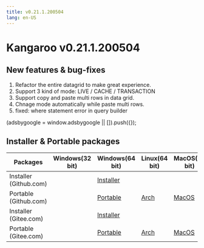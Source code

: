 ```yaml
---
title: v0.21.1.200504
lang: en-US
---
```


# Kangaroo v0.21.1.200504

## New features & bug-fixes
1. Refactor the entire datagrid to make great experience.
2. Support 3 kind of mode: LIVE / CACHE / TRANSACTION
3. Support copy and paste multi rows in data grid.
4. Chnage mode automatically while paste multi rows.
5. fixed: where statement error in query builder


<div>
    <ins class="adsbygoogle"
        style="display:block; text-align:center;"
        data-ad-layout="in-article"
        data-ad-format="fluid"
        data-ad-client="ca-pub-3975819313740938"
        data-ad-slot="6760827895"></ins>
    <script2 type="text/javascript">
        (adsbygoogle = window.adsbygoogle || []).push({});
    </script2>
</div>


## Installer & Portable packages <Badge text="link expired" type="warning"/>

| Packages        | Windows(32 bit) | Windows(64 bit) | Linux(64 bit)   | MacOS(64 bit)   |
|-----------------|-----------------|-----------------|-----------------|-----------------|
| Installer<br/>(Github.com) | | [Installer](https://github.com/dbkangaroo/kangaroo/releases/download/v0.21.1.200504/Kangaroo_0.21.1.200504_win64.exe) | | |
| Portable<br/>(Github.com)  | | [Portable](https://github.com/dbkangaroo/kangaroo/releases/download/v0.21.1.200504/Kangaroo_0.21.1.200504_win64.7z) | [Arch](https://github.com/dbkangaroo/kangaroo/releases/download/v0.21.1.200504/Kangaroo_0.21.1.200504_arch.zip) | [MacOS](https://github.com/dbkangaroo/kangaroo/releases/download/v0.21.1.200504/Kangaroo_0.21.1.200504_macos.zip) |
| Installer<br/>(Gitee.com) | | [Installer](https://gitee.com/dbkangaroo/kangaroo/attach_files/385678/download) | | |
| Portable<br/>(Gitee.com)  | | [Portable](https://gitee.com/dbkangaroo/kangaroo/attach_files/385679/download) | [Arch](https://gitee.com/dbkangaroo/kangaroo/attach_files/385466/download) | [MacOS](https://gitee.com/dbkangaroo/kangaroo/attach_files/385467/download) |